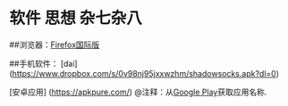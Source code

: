 #  软件 思想 杂七杂八

##浏览器：[Firefox国际版](www.mozilla.org/en-US/firefox/all/)
  
##手机软件：
[dai] (https://www.dropbox.com/s/0v98nj95jxxwzhm/shadowsocks.apk?dl=0)

[安卓应用]  (https://apkpure.com/) @注释：从[Google Play](https://play.google.com/store)获取应用名称.
 
 

